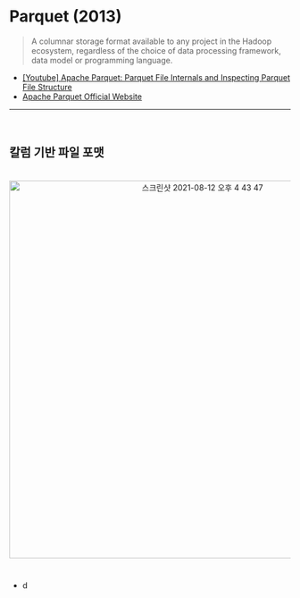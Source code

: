 # Parquet (2013)
> A columnar storage format available to any project in the Hadoop ecosystem, regardless of the choice of data processing framework, data model or programming language.
* [[Youtube] Apache Parquet: Parquet File Internals and Inspecting Parquet File Structure](https://www.youtube.com/watch?v=rVC9F1y38oU)
* [Apache Parquet Official Website](https://parquet.apache.org)

<hr>
<br>

## 칼럼 기반 파일 포맷
####

<br>

<div align="center">
  <img width="676" alt="스크린샷 2021-08-12 오후 4 43 47" src="https://user-images.githubusercontent.com/37537227/129157925-a10e8a2c-233b-4d76-8132-0643a64798c1.png">
</div>

<br>

### 
* d

<br>

